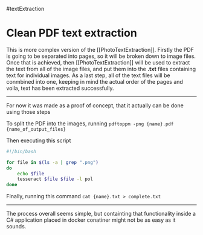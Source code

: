 #textExtraction
# Clean PDF text extraction
This is more complex version of the [[PhotoTextExtraction]].
Firstly the PDF is going to be separated into pages, so it will be broken down to image files. Once that is achieved, then [[PhotoTextExtraction]] will be used to extract the text from all of the image files, and put them into the **.txt** files containing text for individual images.
As a last step, all of the text files will be conmbined into one, keeping in mind the actual order of the pages and voila, text has been extracted successfully.

---

For now it was made as a proof of concept, that it actually can be done using those steps

To split the PDF into the images, running
`pdftoppm -png {name}.pdf {name_of_output_files}`

Then executing this script
```bash
#!/bin/bash

for file in $(ls -a | grep ".png")
do
	echo $file
	tesseract $file $file -l pol
done
```

Finally, running this command
`cat {name}.txt > complete.txt`

---

The process overall seems simple, but containting that functionality inside a C# application placed in docker conatiner might not be as easy as it sounds.